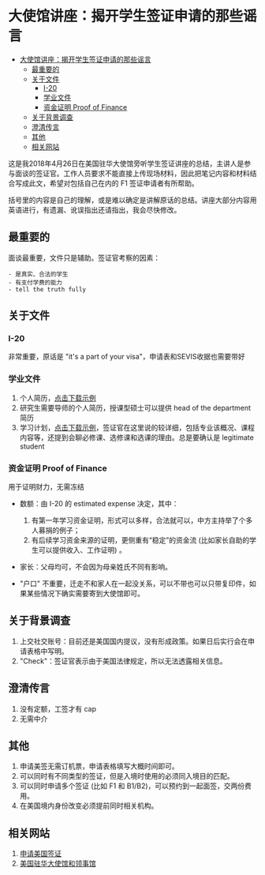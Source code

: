 # 大使馆讲座：揭开学生签证申请的那些谣言

<!-- TOC -->

- [大使馆讲座：揭开学生签证申请的那些谣言](#大使馆讲座揭开学生签证申请的那些谣言)
    - [最重要的](#最重要的)
    - [关于文件](#关于文件)
        - [I-20](#i-20)
        - [学业文件](#学业文件)
        - [资金证明 Proof of Finance](#资金证明-proof-of-finance)
    - [关于背景调查](#关于背景调查)
    - [澄清传言](#澄清传言)
    - [其他](#其他)
    - [相关网站](#相关网站)

<!-- /TOC -->

这是我2018年4月26日在美国驻华大使馆旁听学生签证讲座的总结，主讲人是参与面谈的签证官。工作人员要求不能直接上传现场材料，因此把笔记内容和材料结合写成此文，希望对包括自己在内的 F1 签证申请者有所帮助。

括号里的内容是自己的理解，或是难以确定是讲解原话的总结。讲座大部分内容用英语进行，有遗漏、讹误指出还请指出，我会尽快修改。

## 最重要的

面谈最重要，文件只是辅助。签证官考察的因素：

    - 是真实、合法的学生
    - 有支付学费的能力
    - tell the truth fully

## 关于文件

### I-20

非常重要，原话是 "it's a part of your visa"，申请表和SEVIS收据也需要带好

### 学业文件

1. 个人简历，[点击下载示例][e1]
1. 研究生需要导师的个人简历，授课型硕士可以提供 head of the department 简历
1. 学习计划，[点击下载示例][e2]，签证官在这里说的较详细，包括专业该概况、课程内容等，还提到会聊必修课、选修课和选课的理由。总是要确认是 legitimate student

[e1]:ResumeSample_English.pdf
[e2]:StudyPlan.doc

### 资金证明 Proof of Finance

用于证明财力，无需冻结

- 数额：由 I-20 的 estimated expense 决定，其中：
    1. 有第一年学习资金证明，形式可以多样，合法就可以，中方主持举了个多人募捐的例子；
    1. 有后续学习资金来源的证明，更侧重有“稳定”的资金流 (比如家长自助的学生可以提供收入、工作证明) 。

- 家长：父母均可，不会因为母亲姓氏不同有影响。

- "户口" 不重要，迁走不和家人在一起没关系，可以不带也可以只带复印件，如果某些情况下确实需要寄到大使馆即可。

## 关于背景调查 

1. 上交社交账号：目前还是美国国内提议，没有形成政策。如果日后实行会在申请表格中写明。
1. "Check"：签证官表示由于美国法律规定，所以无法透露相关信息。

## 澄清传言

1. 没有定额，工签才有 cap
1. 无需中介

## 其他

1. 申请美签无需订机票，申请表格填写大概时间即可。
1. 可以同时有不同类型的签证，但是入境时使用的必须同入境目的匹配。
1. 可以同时申请多个签证 (比如 F1 和 B1/B2)，可以预约到一起面签，交两份费用。
1. 在美国境内身份改变必须提前同时相关机构。

## 相关网站

1. [申请美国签证][l1]
1. [美国驻华大使馆和领事馆][l2]

[l1]: http://www.ustraveldocs.com/cn_zh/
[l2]: https://china.usembassy-china.org.cn/zh/